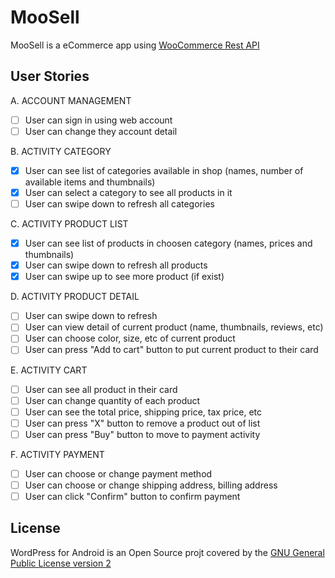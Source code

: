# MooSell

MooSell is a eCommerce app using [WooCommerce Rest API](http://woocommerce.github.io/woocommerce-rest-api-docs/v3.html)

## User Stories ##


A. ACCOUNT MANAGEMENT
- [ ] User can sign in using web account
- [ ] User can change they account detail

B. ACTIVITY CATEGORY
- [x] User can see list of categories available in shop (names, number of available items and thumbnails)
- [x] User can select a category to see all products in it
- [ ] User can swipe down to refresh all categories

C. ACTIVITY PRODUCT LIST
- [x] User can see list of products in choosen category (names, prices and thumbnails)
- [x] User can swipe down to refresh all products
- [x] User can swipe up to see more product (if exist)

D. ACTIVITY PRODUCT DETAIL
- [ ] User can swipe down to refresh
- [ ] User can view detail of current product (name, thumbnails, reviews, etc)
- [ ] User can choose color, size, etc of current product
- [ ] User can press "Add to cart" button to put current product to their card

E. ACTIVITY CART
- [ ] User can see all product in their card
- [ ] User can change quantity of each product
- [ ] User can see the total price, shipping price, tax price, etc
- [ ] User can press "X" button to remove a product out of list
- [ ] User can press "Buy" button to move to payment activity

F. ACTIVITY PAYMENT
- [ ] User can choose or change payment method
- [ ] User can choose or change shipping address, billing address
- [ ] User can click "Confirm" button to confirm payment

## License

WordPress for Android is an Open Source projt covered by the [GNU General Public License version 2](LICENSE.md)